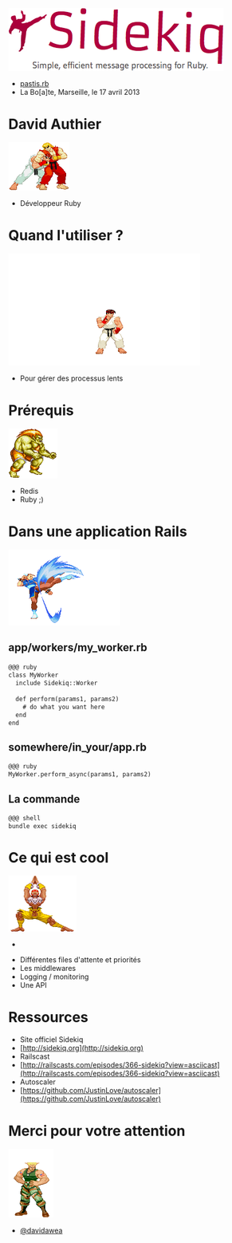 <!SLIDE bullets>
 
![logo-sidekiq](logo-sidekiq.png)

* [pastis.rb](http://pastisrb.org)
* La Bo[a]te, Marseille, le 17 avril 2013

<!SLIDE bullets transition=turnUp>

# David Authier

![ken](ken.gif)

* Développeur Ruby

<!SLIDE bullets transition=turnUp>

# Quand l'utiliser ?

![ryu](ryu.gif)

* Pour gérer des processus lents

<!SLIDE bullets transition=turnUp>

# Prérequis

![blanka](blanka.gif)

* Redis
* Ruby ;)

<!SLIDE bullets transition=turnUp>

# Dans une application Rails

![chunli](chunli.gif)

<!SLIDE bullets transition=turnUp>

## app/workers/my_worker.rb

    @@@ ruby
    class MyWorker
      include Sidekiq::Worker
      
      def perform(params1, params2)
        # do what you want here
      end
    end

<!SLIDE bullets transition=turnUp>

## somewhere/in_your/app.rb

    @@@ ruby
    MyWorker.perform_async(params1, params2)

<!SLIDE bullets transition=turnUp>

## La commande

    @@@ shell
    bundle exec sidekiq

<!SLIDE bullets transition=turnUp>

# Ce qui est cool

![dhalsim](dhalsim.gif)

* &nbsp;

<!SLIDE bullets transition=turnUp>

* Différentes files d'attente et priorités
* Les middlewares
* Logging / monitoring
* Une API

<!SLIDE bullets transition=turnUp>

# Ressources

* Site officiel Sidekiq
* [http://sidekiq.org](http://sidekiq.org)
* Railscast
* [http://railscasts.com/episodes/366-sidekiq?view=asciicast](http://railscasts.com/episodes/366-sidekiq?view=asciicast)
* Autoscaler
* [https://github.com/JustinLove/autoscaler](https://github.com/JustinLove/autoscaler)

<!SLIDE bullets transition=turnUp>

# Merci pour votre attention

![guile](guile.gif)

* [@davidawea](https://twitter.com/#!/davidawea)